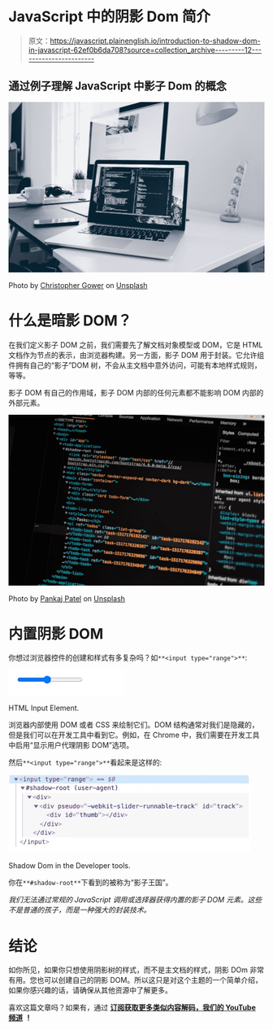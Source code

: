 # JavaScript 中的阴影 Dom 简介

> 原文：<https://javascript.plainenglish.io/introduction-to-shadow-dom-in-javascript-62ef0b6da708?source=collection_archive---------12----------------------->

## 通过例子理解 JavaScript 中影子 Dom 的概念

![](img/d7b173a89bd55a78b851aba9126401bc.png)

Photo by [Christopher Gower](https://unsplash.com/@cgower?utm_source=medium&utm_medium=referral) on [Unsplash](https://unsplash.com?utm_source=medium&utm_medium=referral)

# 什么是暗影 DOM？

在我们定义影子 DOM 之前，我们需要先了解文档对象模型或 DOM，它是 HTML 文档作为节点的表示，由浏览器构建。另一方面，影子 DOM 用于封装。它允许组件拥有自己的“影子”DOM 树，不会从主文档中意外访问，可能有本地样式规则，等等。

影子 DOM 有自己的作用域，影子 DOM 内部的任何元素都不能影响 DOM 内部的外部元素。

![](img/64380d2cbdbf843ec69e21308ff5c994.png)

Photo by [Pankaj Patel](https://unsplash.com/@pankajpatel?utm_source=medium&utm_medium=referral) on [Unsplash](https://unsplash.com?utm_source=medium&utm_medium=referral)

# 内置阴影 DOM

你想过浏览器控件的创建和样式有多复杂吗？如`**<input type="range">**`:

![](img/3d6bee484be9cc00e752c3ff199c1f26.png)

HTML Input Element.

浏览器内部使用 DOM 或者 CSS 来绘制它们。DOM 结构通常对我们是隐藏的，但是我们可以在开发工具中看到它。例如，在 Chrome 中，我们需要在开发工具中启用“显示用户代理阴影 DOM”选项。

然后`**<input type="range">**`看起来是这样的:

![](img/8e3d9ea44655aac02fe1ed1d1c68b5c3.png)

Shadow Dom in the Developer tools.

你在`**#shadow-root**`下看到的被称为“影子王国”。

*我们无法通过常规的 JavaScript 调用或选择器获得内置的影子 DOM 元素。这些不是普通的孩子，而是一种强大的封装技术。*

# 结论

如你所见，如果你只想使用阴影树的样式，而不是主文档的样式，阴影 DOm 非常有用。您也可以创建自己的阴影 DOM。所以这只是对这个主题的一个简单介绍，如果你感兴趣的话，请确保从其他资源中了解更多。

喜欢这篇文章吗？如果有，通过 [**订阅获取更多类似内容解码，我们的 YouTube 频道**](https://www.youtube.com/channel/UCtipWUghju290NWcn8jhyAw) **！**